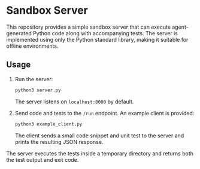 # Sandbox Server

This repository provides a simple sandbox server that can execute
agent-generated Python code along with accompanying tests. The server
is implemented using only the Python standard library, making it
suitable for offline environments.

## Usage

1. Run the server:

   ```bash
   python3 server.py
   ```

   The server listens on `localhost:8000` by default.

2. Send code and tests to the `/run` endpoint. An example client is
   provided:

   ```bash
   python3 example_client.py
   ```

   The client sends a small code snippet and unit test to the server
   and prints the resulting JSON response.

The server executes the tests inside a temporary directory and returns
both the test output and exit code.
